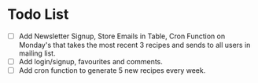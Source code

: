 # Todo List

- [ ] Add Newsletter Signup, Store Emails in Table, Cron Function on Monday's that takes the most recent 3 recipes and sends to all users in mailing list.
- [ ] Add login/signup, favourites and comments.
- [ ] Add cron function to generate 5 new recipes every week.
